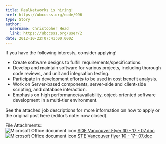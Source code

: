 ```yaml
---
title: RealNetworks is hiring! 
href: https://ubccsss.org/node/996
type: Story
author:
  username: Christopher Head
  link: https://ubccsss.org/user/2
date: 2012-10-22T07:41:00.000Z
---
```


<div class="field field-name-body field-type-text-with-summary field-label-hidden"><div class="field-items"><div class="field-item even"><p>If you have the following interests, consider applying!</p>
<ul>
<li>Create software designs to fulfill requirements/specifications.
</li><li>Develop and maintain software for various projects, including thorough code reviews, and unit and integration testing.
</li><li>Participate in development efforts to be used in cost benefit analysis.
</li><li>Work on Server-based components, server-side and client-side scripting, and database interaction.
</li><li>Emphasis on high performance/availability, object-oriented software development in a multi-tier environment.
</li></ul>
<p>See the attached job descriptions for more information on how to apply or the original post here (editor&#x2019;s note: now closed).</p>
</div></div></div><div class="field field-name-field-file-attachments field-type-file field-label-above"><div class="field-label">File Attachments:&#xA0;</div><div class="field-items"><div class="field-item even"><span class="file"><img class="file-icon" alt="Microsoft Office document icon" title="application/msword" src="/modules/file/icons/x-office-document.png"> <a href="https://ubccsss.org/files/SDE%20Vancouver%20Flyer%2010%20-%2017%20-%2007.doc" type="application/msword; length=41984">SDE Vancouver Flyer 10 - 17 - 07.doc</a></span></div><div class="field-item odd"><span class="file"><img class="file-icon" alt="Microsoft Office document icon" title="application/msword" src="/modules/file/icons/x-office-document.png"> <a href="https://ubccsss.org/files/STE%20Vancouver%20flyer%2010%20-%2017-%2007.doc" type="application/msword; length=36352">STE Vancouver flyer 10 - 17- 07.doc</a></span></div></div></div>    <footer>
          </footer>